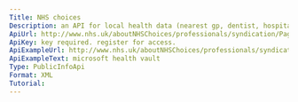 ```yaml
---
Title: NHS choices
Description: an API for local health data (nearest gp, dentist, hospital, etc.)
ApiUrl: http://www.nhs.uk/aboutNHSChoices/professionals/syndication/Pages/Webservices.aspx
ApiKey: key required. register for access.
ApiExampleUrl: http://www.nhs.uk/aboutNHSChoices/professionals/syndication/Pages/microsoft-case-study.aspx
ApiExampleText: microsoft health vault
Type: PublicInfoApi
Format: XML
Tutorial:
---
```

